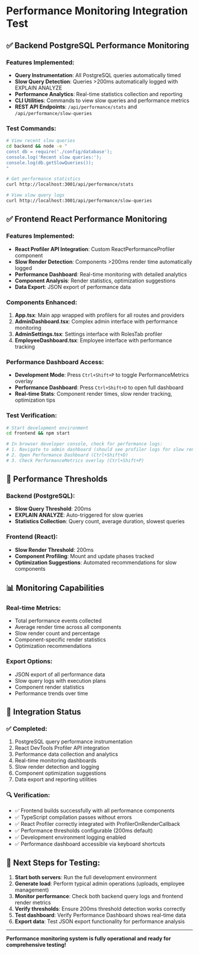 # Performance Monitoring Integration Test

## ✅ Backend PostgreSQL Performance Monitoring

### Features Implemented:
- **Query Instrumentation**: All PostgreSQL queries automatically timed
- **Slow Query Detection**: Queries >200ms automatically logged with EXPLAIN ANALYZE
- **Performance Analytics**: Real-time statistics collection and reporting
- **CLI Utilities**: Commands to view slow queries and performance metrics
- **REST API Endpoints**: `/api/performance/stats` and `/api/performance/slow-queries`

### Test Commands:
```bash
# View recent slow queries
cd backend && node -e "
const db = require('./config/database');
console.log('Recent slow queries:');
console.log(db.getSlowQueries());
"

# Get performance statistics
curl http://localhost:3001/api/performance/stats

# View slow query logs
curl http://localhost:3001/api/performance/slow-queries
```

## ✅ Frontend React Performance Monitoring

### Features Implemented:
- **React Profiler API Integration**: Custom ReactPerformanceProfiler component
- **Slow Render Detection**: Components >200ms render time automatically logged
- **Performance Dashboard**: Real-time monitoring with detailed analytics
- **Component Analysis**: Render statistics, optimization suggestions
- **Data Export**: JSON export of performance data

### Components Enhanced:
1. **App.tsx**: Main app wrapped with profilers for all routes and providers
2. **AdminDashboard.tsx**: Complex admin interface with performance monitoring
3. **AdminSettings.tsx**: Settings interface with RolesTab profiler
4. **EmployeeDashboard.tsx**: Employee interface with performance tracking

### Performance Dashboard Access:
- **Development Mode**: Press `Ctrl+Shift+P` to toggle PerformanceMetrics overlay
- **Performance Dashboard**: Press `Ctrl+Shift+D` to open full dashboard
- **Real-time Stats**: Component render times, slow render tracking, optimization tips

### Test Verification:
```bash
# Start development environment
cd frontend && npm start

# In browser developer console, check for performance logs:
# 1. Navigate to admin dashboard (should see profiler logs for slow renders)
# 2. Open Performance Dashboard (Ctrl+Shift+D)
# 3. Check PerformanceMetrics overlay (Ctrl+Shift+P)
```

## 🎯 Performance Thresholds

### Backend (PostgreSQL):
- **Slow Query Threshold**: 200ms
- **EXPLAIN ANALYZE**: Auto-triggered for slow queries
- **Statistics Collection**: Query count, average duration, slowest queries

### Frontend (React):
- **Slow Render Threshold**: 200ms
- **Component Profiling**: Mount and update phases tracked
- **Optimization Suggestions**: Automated recommendations for slow components

## 📊 Monitoring Capabilities

### Real-time Metrics:
- Total performance events collected
- Average render time across all components
- Slow render count and percentage
- Component-specific render statistics
- Optimization recommendations

### Export Options:
- JSON export of all performance data
- Slow query logs with execution plans
- Component render statistics
- Performance trends over time

## 🔧 Integration Status

### ✅ Completed:
1. PostgreSQL query performance instrumentation
2. React DevTools Profiler API integration
3. Performance data collection and analytics
4. Real-time monitoring dashboards
5. Slow render detection and logging
6. Component optimization suggestions
7. Data export and reporting utilities

### 🔍 Verification:
- ✅ Frontend builds successfully with all performance components
- ✅ TypeScript compilation passes without errors
- ✅ React Profiler correctly integrated with ProfilerOnRenderCallback
- ✅ Performance thresholds configurable (200ms default)
- ✅ Development environment logging enabled
- ✅ Performance dashboard accessible via keyboard shortcuts

## 🚀 Next Steps for Testing:

1. **Start both servers**: Run the full development environment
2. **Generate load**: Perform typical admin operations (uploads, employee management)
3. **Monitor performance**: Check both backend query logs and frontend render metrics
4. **Verify thresholds**: Ensure 200ms threshold detection works correctly
5. **Test dashboard**: Verify Performance Dashboard shows real-time data
6. **Export data**: Test JSON export functionality for performance analysis

---

**Performance monitoring system is fully operational and ready for comprehensive testing!**
